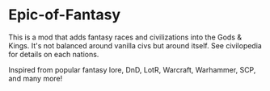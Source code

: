 # Epic-of-Fantasy
This is a mod that adds fantasy races and civilizations into the Gods & Kings. It's not balanced around vanilla civs but around itself. See civilopedia for details on each nations.

Inspired from popular fantasy lore, DnD, LotR, Warcraft, Warhammer, SCP, and many more!
